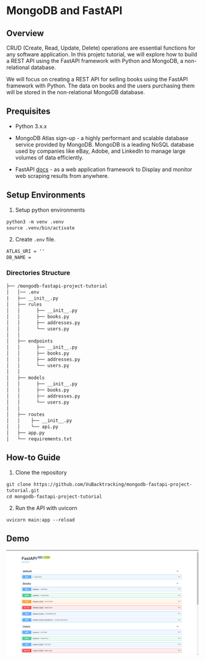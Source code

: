 # MongoDB and FastAPI

## Overview

CRUD (Create, Read, Update, Delete) operations are essential functions for any software application. In this projetc tutorial, we will explore how to build a REST API using the FastAPI framework with Python and MongoDB, a non-relational database.

We will focus on creating a REST API for selling books using the FastAPI framework with Python. The data on books and the users purchasing them will be stored in the non-relational MongoDB database.

## Prequisites
* Python 3.x.x

* MongoDB Atlas sign-up - a highly performant and scalable database service provided by MongoDB. MongoDB is a leading NoSQL database used by companies like eBay, Adobe, and LinkedIn to manage large volumes of data efficiently.

* FastAPI [docs](https://fastapi.tiangolo.com/tutorial/) - as a web application framework to Display and monitor web scraping results from anywhere.

## Setup Environments

1. Setup python environments
```
python3 -m venv .venv
source .venv/bin/activate
```

2. Create `.env` file.
```
ATLAS_URI = ''
DB_NAME = 
```

### Directories Structure
```
├── /mongodb-fastapi-project-tutorial
│   │── .env
|   ├── __init__.py
│   ├── rules
│   │      ├── __init__.py
│   │      ├── books.py
│   │      ├── addresses.py
│   │      └── users.py
│   │
│   ├── endpoints
│   │      ├── __init__.py
│   │      ├── books.py
│   │      ├── addresses.py
│   │      └── users.py
│   │
│   ├── models
│   │      ├── __init__.py
│   │      ├── books.py
│   │      ├── addresses.py
│   │      └── users.py
│   │    
│   ├── routes
│   │    ├── __init__.py
│   │    └── api.py
│   ├── app.py
│   └── requirements.txt
```

## How-to Guide
1. Clone the repository
```
git clone https://github.com/VuBacktracking/mongodb-fastapi-project-tutorial.git
cd mongodb-fastapi-project-tutorial
```

2. Run the API with uvicorn
```
uvicorn main:app --reload
```

## Demo
<p align = "center">
    <img src="assets/docs.png" alt="workflow">
</p>
